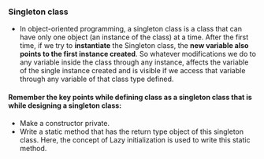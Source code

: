 ### Singleton class
* In object-oriented programming, a singleton class is a class that can have only one object (an instance of the class) at a time. 
After the first time, if we try to **instantiate** the Singleton class, the **new variable also points to the first instance created**. So whatever modifications we do to any variable inside the class through any instance, affects the variable of the single instance created and is visible if we access that variable through any variable of that class type defined. 

#### Remember the key points while defining class as a singleton class that is while designing a singleton class: 
* Make a constructor private.
* Write a static method that has the return type object of this singleton class. Here, the concept of Lazy initialization is used to write this static method.